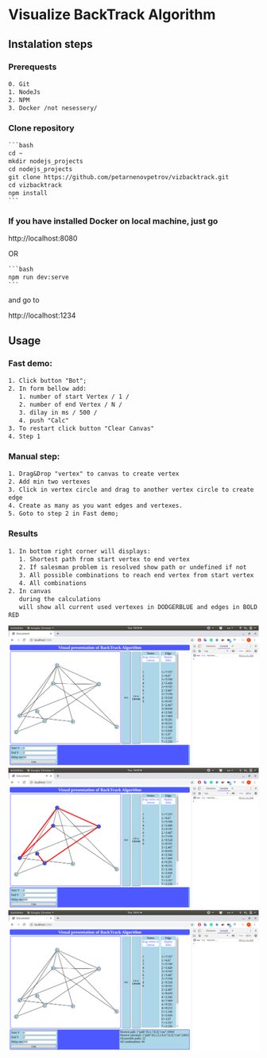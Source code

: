 # Visualize BackTrack Algorithm  

## Instalation steps  

### Prerequests  

    0. Git
    1. NodeJs
    2. NPM
    3. Docker /not nesessery/

### Clone repository

    ```bash
    cd ~
    mkdir nodejs_projects
    cd nodejs_projects
    git clone https://github.com/petarnenovpetrov/vizbacktrack.git
    cd vizbacktrack
    npm install
    ```

### If you have installed Docker on local machine, just go

http://localhost:8080

OR

    ```bash
    npm run dev:serve
    ```

and go to

http://localhost:1234

## Usage  

### Fast demo:

    1. Click button "Bot";
    2. In form bellow add:
       1. number of start Vertex / 1 /
       2. number of end Vertex / N /
       3. dilay in ms / 500 /
       4. push "Calc"
    3. To restart click button "Clear Canvas"
    4. Step 1

### Manual step:  

    1. Drag&Drop "vertex" to canvas to create vertex
    2. Add min two vertexes
    3. Click in vertex circle and drag to another vertex circle to create edge
    4. Create as many as you want edges and vertexes.
    5. Goto to step 2 in Fast demo;

### Results  

    1. In bottom right corner will displays:
       1. Shortest path from start vertex to end vertex
       2. If salesman problem is resolved show path or undefined if not
       3. All possible combinations to reach end vertex from start vertex
       4. All combinations
    2. In canvas
       during the calculations 
       will show all current used vertexes in DODGERBLUE and edges in BOLD RED

![Snapshot](./public/snapshots/gr1.png "Graph") 
![Snapshot](./public/snapshots/gr2.png "Graph") 
![Snapshot](./public/snapshots/gr3.png "Graph")  
